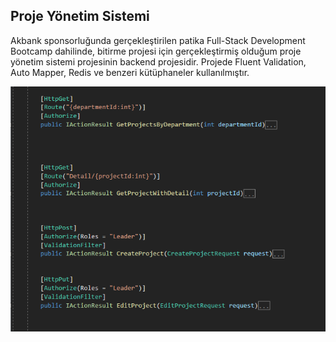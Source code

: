 ## Proje Yönetim Sistemi

Akbank sponsorluğunda gerçekleştirilen patika Full-Stack Development Bootcamp dahilinde, bitirme projesi için gerçekleştirmiş olduğum proje yönetim sistemi projesinin backend projesidir. Projede Fluent Validation, Auto Mapper, Redis ve benzeri kütüphaneler kullanılmıştır.

![](ScreenShots/Endpoints.png)